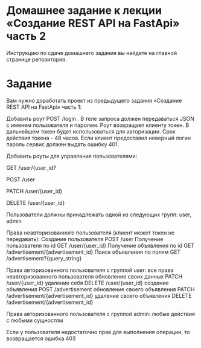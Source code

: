 # Домашнее задание к лекции «Создание REST API на FastApi» часть 2

Инструкцию по сдаче домашнего задания вы найдете на главной странице репозитория.

# Задание 
Вам нужно доработать проект из предыдущего задания «Создание REST API на FastApi» часть 1:

Добавить роут POST /login . В теле запроса должен передаваться JSON с именем пользователя и паролем. 
Роут возвращает клиенту токен. В дальнейшем токен будет использоваться для авторизации. 
Срок действия токена - 48 часов. Если клиент предоставил неверный логин пароль сервис должен выдать ошибку 401. 

Добавить роуты для управления пользователями:

GET /user/{user_id?

POST /user

PATCH /user/{user_id}

DELETE /user/{user_id}

Пользователи должны принадлежать одной из следующих групп: user, admin

Права неавторизованного пользователя (клиент может токен не передавать):
Создание пользователя POST /user
Получение пользователя по id GET /user/{user_id}
Получение объявления по id  GET /advertisement/{advertisement_id}
Поиск объявления по полям GET /advertisement?{query_string}

Права авторизованного пользователя с группой user:
все права неавторизованного пользователя
обновление своих данных PATCH /user/{user_id} 
удаление себя DELETE /user/{user_id}
создание объявления  POST /advertisement 
обновление своего объявления PATCH /advertisement/{advertisement_id}
удаление своего объявления DELETE /advertisement/{advertisement_id}

Права авторизованного пользователя с группой admin:
любые действия с любыми сущностям


Если у пользователя недостаточно прав для выполнения операции, то возвращается ошибка 403



